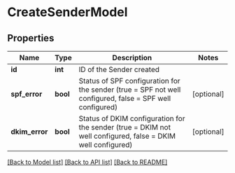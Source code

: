 # CreateSenderModel

## Properties
Name | Type | Description | Notes
------------ | ------------- | ------------- | -------------
**id** | **int** | ID of the Sender created | 
**spf_error** | **bool** | Status of SPF configuration for the sender (true &#x3D; SPF not well configured, false &#x3D; SPF well configured) | [optional] 
**dkim_error** | **bool** | Status of DKIM configuration for the sender (true &#x3D; DKIM not well configured, false &#x3D; DKIM well configured) | [optional] 

[[Back to Model list]](../README.md#documentation-for-models) [[Back to API list]](../README.md#documentation-for-api-endpoints) [[Back to README]](../README.md)



